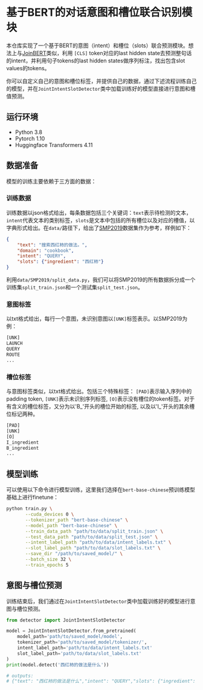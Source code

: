 # 基于BERT的对话意图和槽位联合识别模块

本仓库实现了一个基于BERT的意图（intent）和槽位（slots）联合预测模块。想法上与[JoinBERT](https://arxiv.org/abs/1902.10909)类似，利用 `[CLS]` token对应的last hidden state去预测整句话的intent，并利用句子tokens的last hidden states做序列标注，找出包含slot values的tokens。

你可以自定义自己的意图和槽位标签，并提供自己的数据，通过下述流程训练自己的模型，并在`JointIntentSlotDetector`类中加载训练好的模型直接进行意图和槽值预测。

## 运行环境
- Python 3.8
- Pytorch 1.10
- Huggingface Transformers 4.11


## 数据准备
模型的训练主要依赖于三方面的数据：

### 训练数据

训练数据以json格式给出，每条数据包括三个关键词：`text`表示待检测的文本，`intent`代表文本的类别标签，`slots`是文本中包括的所有槽位以及对应的槽值，以字典形式给出。在`data/`路径下，给出了[SMP2019](https://conference.cipsc.org.cn/smp2019/)数据集作为参考，样例如下：
```json
{
    "text": "搜索西红柿的做法。",
    "domain": "cookbook",
    "intent": "QUERY",
    "slots": {"ingredient": "西红柿"}
}
```
利用`data/SMP2019/split_data.py`，我们可以将SMP2019的所有数据拆分成一个训练集`split_train.json`和一个测试集`split_test.json`。


### 意图标签

以txt格式给出，每行一个意图，未识别意图以`[UNK]`标签表示。以SMP2019为例：
```txt
[UNK]
LAUNCH
QUERY
ROUTE
...
```

### 槽位标签

与意图标签类似，以txt格式给出。包括三个特殊标签： `[PAD]`表示输入序列中的padding token, `[UNK]`表示未识别序列标签, `[O]`表示没有槽位的token标签。对于有含义的槽位标签，又分为以'B_'开头的槽位开始的标签, 以及以'I_'开头的其余槽位标记两种。
```txt
[PAD]
[UNK]
[O]
I_ingredient
B_ingredient
...
```

## 模型训练

可以使用以下命令进行模型训练，这里我们选择在`bert-base-chinese`预训练模型基础上进行finetune：
```bash
python train.py \
       --cuda_devices 0 \
       --tokenizer_path "bert-base-chinese" \
       --model_path "bert-base-chinese" \
       --train_data_path "path/to/data/split_train.json" \
       --test_data_path "path/to/data/split_test.json" \
       --intent_label_path "path/to/data/intent_labels.txt" \
       --slot_label_path "path/to/data/slot_labels.txt" \
       --save_dir "/path/to/saved_model/" \
       --batch_size 32 \
       --train_epochs 5
```

## 意图与槽位预测
训练结束后，我们通过在`JointIntentSlotDetector`类中加载训练好的模型进行意图与槽位预测。
```python
from detector import JointIntentSlotDetector

model = JointIntentSlotDetector.from_pretrained(
    model_path='path/to/saved_model/model',
    tokenizer_path='path/to/saved_model/tokenizer/',
    intent_label_path='path/to/data/intent_labels.txt'
    slot_label_path='path/to/data/slot_labels.txt'
)
print(model.detect('西红柿的做法是什么'))

# outputs:
# {"text": "西红柿的做法是什么","intent": "QUERY","slots": {"ingredient": ["西红柿"]}}
```
